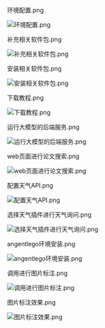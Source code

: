环境配置.png

![环境配置.png](./src/环境配置.png)

补充相关软件包.png

![补充相关软件包.png](./src/补充相关软件包.png)

安装相关软件包.png

![安装相关软件包.png](./src/安装相关软件包.png)

下载教程.png

![下载教程.png](./src/下载教程.png)

运行大模型的后端服务.png

![运行大模型的后端服务.png](./src/运行大模型的后端服务.png)

web页面进行论文搜索.png

![web页面进行论文搜索.png](./src/web页面进行论文搜索.png)

配置天气API.png

![配置天气API.png](./src/配置天气API.png)

选择天气插件进行天气询问.png

![选择天气插件进行天气询问.png](./src/选择天气插件进行天气询问.png)

angentlego环境安装.png

![angentlego环境安装.png](./src/angentlego环境安装.png)

调用进行图片标注.png

![调用进行图片标注.png](./src/调用进行图片标注.png)

图片标注效果.png

![图片标注效果.png](./src/图片标注效果.png)